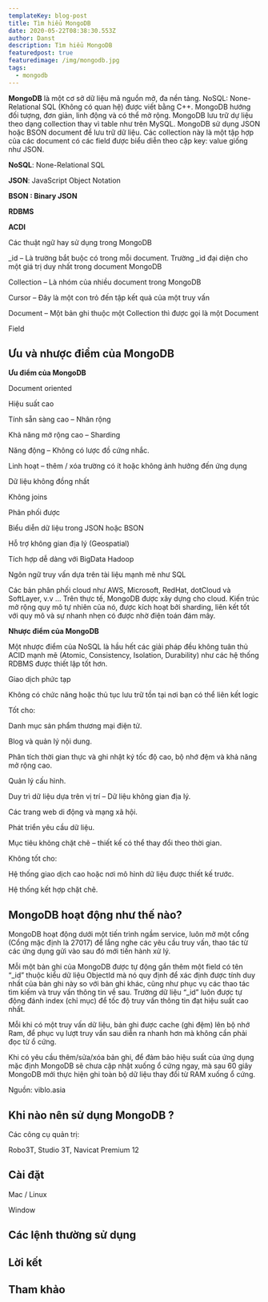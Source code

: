 ```yaml
---
templateKey: blog-post
title: Tìm hiểu MongoDB
date: 2020-05-22T08:38:30.553Z
author: Danst
description: Tìm hiểu MongoDB
featuredpost: true
featuredimage: /img/mongodb.jpg
tags:
  - mongodb
---
```

**MongoDB** là một cơ sở dữ liệu mã nguồn mở, đa nền tảng. NoSQL: None-Relational SQL (Không có quan hệ) được viết bằng C++. MongoDB hướng đối tượng, đơn giản, linh động và có thể mở rộng. MongoDB lưu trữ dự liệu theo dạng collection thay vì table như trên MySQL. MongoDB sử dụng JSON hoặc BSON document để lưu trữ dữ liệu. Các collection này là một tập hợp của các document có các field được biểu diễn theo cặp key: value giống như JSON.



**NoSQL**: None-Relational SQL

**JSON**: JavaScript Object Notation

**BSON: Binary JSON**

**RDBMS** 

**ACDI**

Các thuật ngữ hay sử dụng trong MongoDB

_id – Là trường bắt buộc có trong mỗi document. Trường _id đại diện cho một giá trị duy nhất trong document MongoDB

Collection – Là nhóm của nhiều document trong MongoDB

Cursor – Đây là một con trỏ đến tập kết quả của một truy vấn

Document – Một bản ghi thuộc một Collection thì được gọi là một Document

Field 





## Ưu và nhược điểm của MongoDB

**Ưu điểm của MongoDB**

Document oriented

Hiệu suất cao

Tính sẵn sàng cao – Nhân rộng

Khả năng mở rộng cao – Sharding

Năng động – Không có lược đồ cứng nhắc.

Linh hoạt – thêm / xóa trường có ít hoặc không ảnh hưởng đến ứng dụng

Dữ liệu không đồng nhất

Không joins

Phân phối được

Biểu diễn dữ liệu trong JSON hoặc BSON

Hỗ trợ không gian địa lý (Geospatial)

Tích hợp dễ dàng với BigData Hadoop

Ngôn ngữ truy vấn dựa trên tài liệu mạnh mẽ như SQL

Các bản phân phối cloud như AWS, Microsoft, RedHat, dotCloud và SoftLayer, v.v … Trên thực tế, MongoDB được xây dựng cho cloud. Kiến trúc mở rộng quy mô tự nhiên của nó, được kích hoạt bởi sharding, liên kết tốt với quy mô và sự nhanh nhẹn có được nhờ điện toán đám mây.





**Nhược điểm của MongoDB**

Một nhược điểm của NoSQL là hầu hết các giải pháp đều không tuân thủ ACID mạnh mẽ (Atomic, Consistency, Isolation, Durability) như các hệ thống RDBMS được thiết lập tốt hơn.

Giao dịch phức tạp

Không có chức năng hoặc thủ tục lưu trữ tồn tại nơi bạn có thể liên kết logic

Tốt cho:

Danh mục sản phẩm thương mại điện tử.

Blog và quản lý nội dung.

Phân tích thời gian thực và ghi nhật ký tốc độ cao, bộ nhớ đệm và khả năng mở rộng cao.

Quản lý cấu hình.

Duy trì dữ liệu dựa trên vị trí – Dữ liệu không gian địa lý.

Các trang web di động và mạng xã hội.

Phát triển yêu cầu dữ liệu.

Mục tiêu không chặt chẽ – thiết kế có thể thay đổi theo thời gian.

 



Không tốt cho:



Hệ thống giao dịch cao hoặc nơi mô hình dữ liệu được thiết kế trước.

Hệ thống kết hợp chặt chẽ.

## MongoDB hoạt động như thế nào?

MongoDB hoạt động dưới một tiến trình ngầm service, luôn mở một cổng (Cổng mặc định là 27017) để lắng nghe các yêu cầu truy vấn, thao tác từ các ứng dụng gửi vào sau đó mới tiến hành xử lý.

Mỗi một bản ghi của MongoDB được tự động gắn thêm một field có tên “_id” thuộc kiểu dữ liệu ObjectId mà nó quy định để xác định được tính duy nhất của bản ghi này so với bản ghi khác, cũng như phục vụ các thao tác tìm kiếm và truy vấn thông tin về sau. Trường dữ liệu “_id” luôn được tự động đánh index (chỉ mục) để tốc độ truy vấn thông tin đạt hiệu suất cao nhất.

Mỗi khi có một truy vấn dữ liệu, bản ghi được cache (ghi đệm) lên bộ nhớ Ram, để phục vụ lượt truy vấn sau diễn ra nhanh hơn mà không cần phải đọc từ ổ cứng.

Khi có yêu cầu thêm/sửa/xóa bản ghi, để đảm bảo hiệu suất của ứng dụng mặc định MongoDB sẽ chưa cập nhật xuống ổ cứng ngay, mà sau 60 giây MongoDB mới thực hiện ghi toàn bộ dữ liệu thay đổi từ RAM xuống ổ cứng.

Nguồn: viblo.asia



## Khi nào nên sử dụng MongoDB ?



Các công cụ quản trị:

Robo3T, Studio 3T, Navicat Premium 12

## Cài đặt

Mac / Linux

Window

## Các lệnh thường sử dụng



## Lời kết

## Tham khảo
